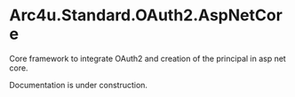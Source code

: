# Arc4u.Standard.OAuth2.AspNetCore

Core framework to integrate OAuth2 and creation of the principal in asp net core.

Documentation is under construction.
